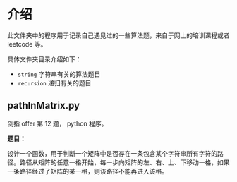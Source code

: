 # 介绍

此文件夹中的程序用于记录自己遇见过的一些算法题，来自于网上的培训课程或者 leetcode 等。

具体文件夹目录介绍如下：

- `string` 字符串有关的算法题目
- `recursion` 递归有关的题目 

## pathInMatrix.py

剑指 offer 第 12 题， python 程序。

**题目：** 

设计一个函数，用于判断一个矩阵中是否存在一条包含某个字符串所有字符的路径。路径从矩阵的任意一格开始，每一步向矩阵的左、右、上、下移动一格，如果一条路径经过了矩阵的某一格，则该路径不能再进入该格。 